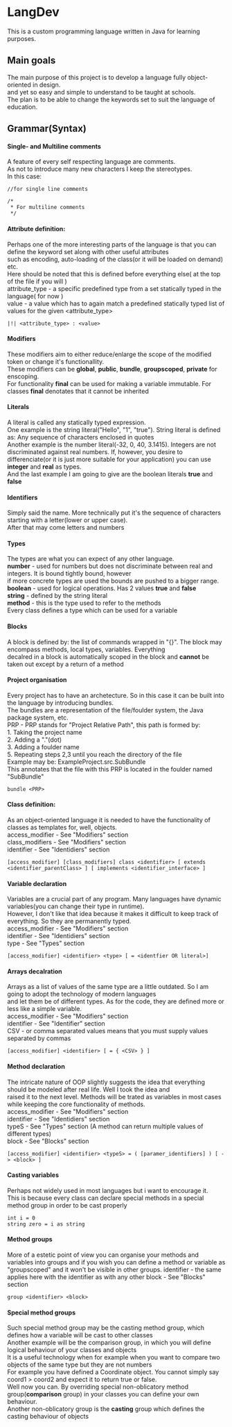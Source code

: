 # LangDev

This is a custom programming language written in Java for learning purposes.

## Main goals
The main purpose of this project is to develop a language fully object-oriented in design.                                          <br>
and yet so easy and simple to understand to be taught at schools.                                                                   <br>
The plan is to be able to change the keywords set to suit the language of education.                                               <br>

## Grammar(Syntax)

#### Single- and Multiline comments
A feature of every self respecting language are comments.                                                                           <br>
As not to introduce many new characters I keep the stereotypes.                                                                     <br>
In this case:

```
//for single line comments

/*
 * For multiline comments
 */
```

#### Attribute definition:
Perhaps one of the more interesting parts of the language is that you can define the keyword set along with other useful attributes <br>
such as encoding, auto-loading of the class(or it will be loaded on demand) etc.                                                    <br>
Here should be noted that this is defined before everything else( at the top of the file if you will )                              <br>
      attribute_type - a specific predefined type from a set statically typed in the language( for now )                          <br>
      value - a value which has to again match a predefined statically typed list of values for the given <attribute_type>        <br>
  
```
|!| <attribute_type> : <value>
```

#### Modifiers
These modifiers aim to either reduce/enlarge the scope of the modified token or change it's functionallity.                         <br>
These modifiers can be **global**, **public**, **bundle**, **groupscoped**, **private** for enscoping.                              <br>
For functionality **final** can be used for making a variable immutable. For classes **final** denotates that it cannot be inherited<br>

#### Literals
A literal is called any statically typed expression.                                                                                <br>
One example is the string literal("Hello", "1", "true"). String literal is defined as: Any sequence of characters enclosed in quotes<br>
Another example is the number literal(-32, 0, 40, 3.1415). Integers are not discriminated against real numbers. If, however, you desire to differenciate(or it is just more suitable for your application) you can use **integer** and **real** as types.                   <br>
And the last example I am going to give are the boolean literals **true** and **false**

#### Identifiers
Simply said the name. More technically put it's the sequence of characters starting with a letter(lower or upper case).             <br>
After that may come letters and numbers

#### Types
The types are what you can expect of any other language.                                                                            <br>
**number** - used for numbers but does not discriminate between real and integers. It is bound tightly bound, however               <br>
if more concrete types are used the bounds are pushed to a bigger range.                                                            <br>
**boolean** - used for logical operations. Has 2 values **true** and **false**                                                      <br>
**string** - defined by the string literal                                                                                          <br>
**method** - this is the type used to refer to the methods                                                                          <br>
Every class defines a type which can be used for a variable                                                                         

#### Blocks
A block is defined by: the list of commands wrapped in "{}". The block may encompass methods, local types, variables. Everything    <br>
decalred in a block is automatically scoped in the block and **cannot** be taken out except by a return of a method

#### Project organisation
Every project has to have an archetecture. So in this case it can be built into the language by introducing bundles.                <br>
The bundles are a representation of the file/foulder system, the Java package system, etc.                                          <br>
      PRP - PRP stands for "Project Relative Path", this path is formed by:                                                         <br>
        1. Taking the project name                                                                                                  <br>
        2. Adding a "."(dot)                                                                                                        <br>
        3. Adding a foulder name                                                                                                    <br>
        5. Repeating steps 2,3 until you reach the directory of the file                                                            <br>
  Example may be: ExampleProject.src.SubBundle                                                                                      <br>
  This annotates that the file with this PRP is located in the foulder named "SubBundle"                                            <br>
```
bundle <PRP>
```

#### Class definition:
As an object-oriented language it is needed to have the functionality of classes as templates for, well, objects.                   <br>
    access_modifier - See "Modifiers" section                                                                                       <br>
    class_modifiers - See "Modifiers" section                                                                                       <br>
    identifier - See "Identidiers" section                                                                                          <br>
```
[access_modifier] [class_modifiers] class <identifier> [ extends <identifier_parentClass> ] [ implements <identifier_interface> ]
```

#### Variable declaration
Variables are a crucial part of any program. Many languages have dynamic variables(you can change their type in runtime).           <br>
However, I don't like that idea because it makes it difficult to keep track of everything. So they are permanently typed.           <br>
    access_modifier - See "Modifiers" section                                                                                       <br>
    identifier - See "Identidiers" section                                                                                          <br>
    type - See "Types" section                                                                                                      <br>
```
[access_modifier] <identifier> <type> [ = <identfier OR literal>]
```

#### Arrays decalration
Arrays as a list of values of the same type are a little outdated. So I am going to adopt the technology of modern languages        <br>
and let them be of different types. As for the code, they are defined more or less like a simple variable.                          <br>
    access_modifier - See "Modifiers" section                                                                                       <br>
    identifier - See "Identifier" section                                                                                           <br>
    CSV - or comma separated values means that you must supply values separated by commas
```
[access_modifier] <identifier> [ = { <CSV> } ]
```

#### Method declaration
The intricate nature of OOP slightly suggests the idea that everything should be modeled after real life. Well I took the idea and  <br> raised it to the next level. Methods will be trated as variables in most cases while keeping the core functionality of methods.     <br>
    access_modifier - See "Modifiers" section                                                                                       <br>
    identifier - See "Identidiers" section                                                                                          <br>
    typeS - See "Types" section (A method can return multiple values of different types)                                            <br>
    block - See "Blocks" section                                                                                                    <br>
```
[access_modifier] <identifier> <typeS> = ( [paramer_identifiers] ) [ -> <block> ]
```

#### Casting variables
Perhaps not widely used in most languages but i want to encourage it.                                                               <br>
This is because every class can declare special methods in a special method group in order to be cast properly                      <br>
```
int i = 0
string zero = i as string
```

#### Method groups
More of a estetic point of view you can organise your methods and variables into groups and if you wish you can define a method or variable as "groupscoped" and it won't be visible in other groups.
    identifier - the same applies here with the identifier as with any other 
    block - See "Blocks" section
```
group <identifier> <block>
```

#### Special method groups
Such special method group may be the casting method group, which defines how a variable will be cast to other classes               <br>
Another example will be the comparison group, in which you will define logical behaviour of your classes and objects                <br>
It is a useful technology when for example when you want to compare two objects of the same type but they are not numbers           <br>
For example you have defined a Coordinate object. You cannot simply say coord1 > coord2 and expect it to return true or false.      <br>
Well now you can. By overriding special non-oblicatory method group(**comparison** group) in your classes you can define your own behaviour.                                                                                                                          <br>
Another non-oblicatory group is the **casting** group which defines the casting behaviour of objects                                <br>
